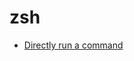 # zsh

- [Directly run a command](https://superuser.com/questions/91881/invoke-zsh-having-it-run-a-command-and-then-enter-interactive-mode-instead-of)
